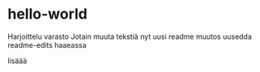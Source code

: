 # hello-world
Harjoittelu varasto
Jotain muuta tekstiä
nyt uusi readme muutos uusedda readme-edits haaeassa



lisäää
